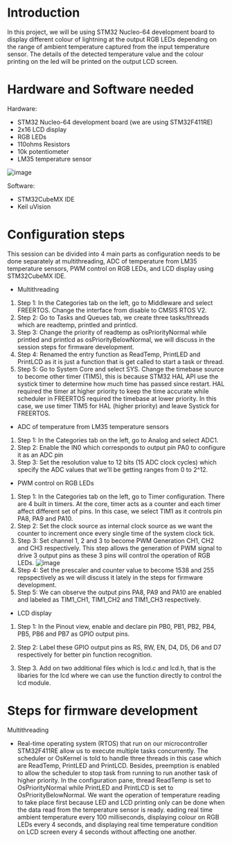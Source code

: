 # Introduction
In this project, we will be using STM32 Nucleo-64 development board to display different colour of lightning at the output RGB LEDs depending on the range of ambient temperature captured from the input temperature sensor. The details of the detected temperature value and the colour printing on the led will be printed on the output LCD screen. 

# Hardware and Software needed
Hardware:
- STM32 Nucleo-64 development board (we are using STM32F411RE)
- 2x16 LCD display
- RGB LEDs 
- 110ohms Resistors
- 10k potentiometer
- LM35 temperature sensor

![image](https://user-images.githubusercontent.com/82261395/122631081-67b1b400-d0fb-11eb-865a-f7c9f88acc03.png)

Software:
- STM32CubeMX IDE
- Keil uVision

# Configuration steps
This session can be divided into 4 main parts as configuration needs to be done separately at multithreading, ADC of temperature from LM35 temperature sensors, PWM control on RGB LEDs, and LCD display using STM32CubeMX IDE. 

- Multithreading
1. Step 1: In the Categories tab on the left, go to Middleware and select FREERTOS. Change the interface from disable to CMSIS RTOS V2. 
2. Step 2: Go to Tasks and Queues tab, we create three tasks/threads which are readtemp, printled and printlcd.
3. Step 3: Change the priority of readtemp as osPriorityNormal while printled and printlcd as osPriorityBelowNormal, we will discuss in the session steps for firmware development. 
4. Step 4: Renamed the entry function as ReadTemp, PrintLED and PrintLCD as it is just a function that is get called to start a task or thread. 
5. Step 5: Go to System Core and select SYS. Change the timebase source to become other timer (TIM5), this is because STM32 HAL API use the systick timer to determine how much time has passed since restart. HAL required the timer at higher priority to keep the time accurate while scheduler in FREERTOS required the timebase at lower priority. In this case, we use timer TIM5 for HAL (higher priority) and leave Systick for FREERTOS. 

- ADC of temperature from LM35 temperature sensors
1. Step 1: In the Categories tab on the left, go to Analog and select ADC1. 
2. Step 2: Enable the IN0 which corresponds to output pin PA0 to configure it as an ADC pin
3. Step 3: Set the resolution value to 12 bits (15 ADC clock cycles) which specify the ADC values that we'll be getting ranges from 0 to 2^12.

- PWM control on RGB LEDs
1. Step 1: In the Categories tab on the left, go to Timer configuration. There are 4 built in timers. At the core, timer acts as a counter and each timer affect different set of pins. In this case, we select TIM1 as it controls pin PA8, PA9 and PA10. 
2. Step 2: Set the clock source as internal clock source as we want the counter to increment once every single time of the system clock tick. 
3. Step 3: Set channel 1, 2 and 3 to become PWM Generation CH1, CH2 and CH3 respectively. This step allows the generation of PWM signal to drive 3 output pins as these 3 pins will control the operation of RGB LEDs.
![image](https://user-images.githubusercontent.com/82261395/122635291-93419800-d115-11eb-9a95-09509778ae2c.png)
4. Step 4: Set the prescaler and counter value to become 1538 and 255 repspectively as we will discuss it lately in the steps for firmware development.
5. Step 5: We can observe the output pins PA8, PA9 and PA10 are enabled and labeled as TIM1_CH1, TIM1_CH2 and TIM1_CH3 respectively. 

- LCD display 
1. Step 1: In the Pinout view, enable and declare pin PB0, PB1, PB2, PB4, PB5, PB6 and PB7 as GPIO output pins.
2. Step 2: Label these GPIO output pins as RS, RW, EN, D4, D5, D6 and D7 respectively for better pin function recognition. 

3. Step 3. Add on two additional files which is lcd.c and lcd.h, that is the libaries for the lcd where we can use the function directly to control the lcd module. 


# Steps for firmware development
Multithreading
- Real-time operating system (RTOS) that run on our microcontroller STM32F411RE allow us to execute multiple tasks concurrently. The scheduler or OsKernel is told to handle three threads in this case which are ReadTemp, PrintLED and PrintLCD. Besides, preemption is enabled to allow the scheduler to stop task from running to run another task of higher priority. In the configuration pane, thread ReadTemp is set to OsPriorityNormal while PrintLED and PrintLCD is set to OsPriorityBelowNormal. We want the operation of temperature reading to take place first because LED and LCD printing only can be done when the data read from the temperature sensor is ready. eading real time ambient temperature every 100 milliseconds, displaying colour on RGB LEDs every 4 seconds, and displaying real time temperature condition on LCD screen every 4 seconds without affecting one another. 
